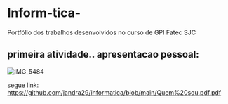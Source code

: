 # Inform-tica-
Portfólio dos trabalhos desenvolvidos no curso de GPI Fatec SJC
## primeira atividade.. apresentacao pessoal:
![IMG_5484](https://github.com/user-attachments/assets/6a6bb6fb-f58d-40b1-adcc-8af46ac8c495)

segue link: 
https://github.com/jandra29/informatica/blob/main/Quem%20sou.pdf.pdf
